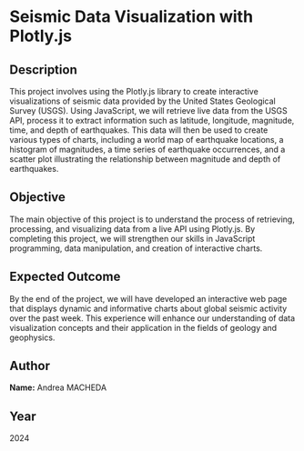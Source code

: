 # Seismic Data Visualization with Plotly.js

## Description
This project involves using the Plotly.js library to create interactive visualizations of seismic data provided by the United States Geological Survey (USGS). Using JavaScript, we will retrieve live data from the USGS API, process it to extract information such as latitude, longitude, magnitude, time, and depth of earthquakes. This data will then be used to create various types of charts, including a world map of earthquake locations, a histogram of magnitudes, a time series of earthquake occurrences, and a scatter plot illustrating the relationship between magnitude and depth of earthquakes.

## Objective
The main objective of this project is to understand the process of retrieving, processing, and visualizing data from a live API using Plotly.js. By completing this project, we will strengthen our skills in JavaScript programming, data manipulation, and creation of interactive charts.

## Expected Outcome
By the end of the project, we will have developed an interactive web page that displays dynamic and informative charts about global seismic activity over the past week. This experience will enhance our understanding of data visualization concepts and their application in the fields of geology and geophysics.

## Author
**Name:** Andrea MACHEDA  

## Year
2024

